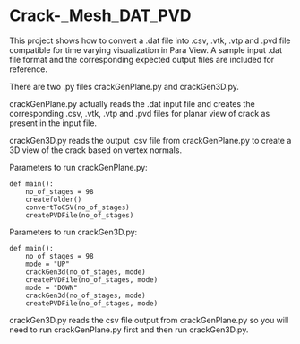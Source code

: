 # Crack-_Mesh_DAT_PVD
This project shows how to convert a .dat file into .csv, .vtk, .vtp and .pvd file compatible for time varying visualization in Para View. A sample input .dat file format and the corresponding expected output files are included for reference. 

There are two .py files crackGenPlane.py and crackGen3D.py.

crackGenPlane.py actually reads the .dat input file and creates the corresponding .csv, .vtk, .vtp and .pvd files for planar view of crack as present in the input file.

crackGen3D.py reads the output .csv file from crackGenPlane.py to create a 3D view of the crack based on vertex normals.

Parameters to run crackGenPlane.py:

    def main():
        no_of_stages = 98
        createfolder()
        convertToCSV(no_of_stages)
        createPVDFile(no_of_stages)
    
Parameters to run crackGen3D.py:

    def main():
        no_of_stages = 98
        mode = "UP"
        crackGen3d(no_of_stages, mode)
        createPVDFile(no_of_stages, mode)
        mode = "DOWN"
        crackGen3d(no_of_stages, mode)
        createPVDFile(no_of_stages, mode)
    
crackGen3D.py reads the csv file output from crackGenPlane.py so you will need to run crackGenPlane.py first and then run crackGen3D.py.
